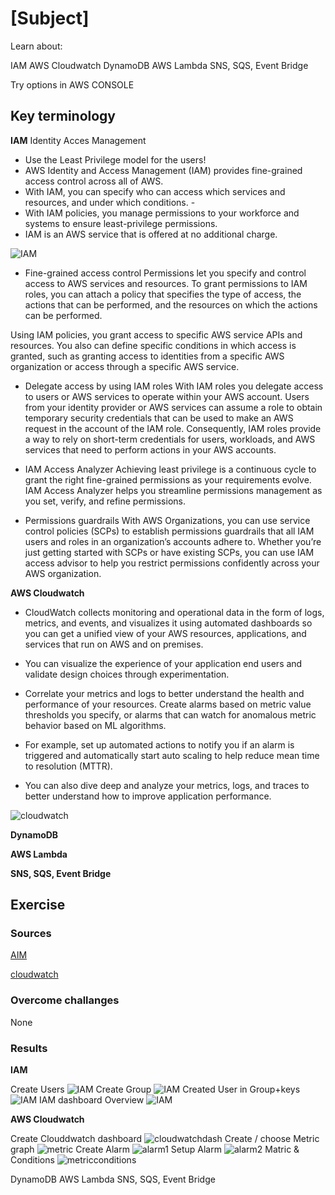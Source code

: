 # [Subject]
Learn about: 

IAM
AWS Cloudwatch
DynamoDB
AWS Lambda
SNS, SQS, Event Bridge 

Try options in AWS CONSOLE

## Key terminology

**IAM**
Identity Acces Management

- Use the Least Privilege model for the users!
- AWS Identity and Access Management (IAM) provides fine-grained access control across all of AWS. 
- With IAM, you can specify who can access which services and resources, and under which conditions. -
- With IAM policies, you manage permissions to your workforce and systems to ensure least-privilege permissions.
- IAM is an AWS service that is offered at no additional charge.

![IAM](../00_includes/IAM.png)

- Fine-grained access control
Permissions let you specify and control access to AWS services and resources. To grant permissions to IAM roles, you can attach a policy that specifies the type of access, the actions that can be performed, and the resources on which the actions can be performed.

Using IAM policies, you grant access to specific AWS service APIs and resources. You also can define specific conditions in which access is granted, such as granting access to identities from a specific AWS organization or access through a specific AWS service. 

- Delegate access by using IAM roles
With IAM roles you delegate access to users or AWS services to operate within your AWS account. Users from your identity provider or AWS services can assume a role to obtain temporary security credentials that can be used to make an AWS request in the account of the IAM role. Consequently, IAM roles provide a way to rely on short-term credentials for users, workloads, and AWS services that need to perform actions in your AWS accounts.

- IAM Access Analyzer
Achieving least privilege is a continuous cycle to grant the right fine-grained permissions as your requirements evolve. IAM Access Analyzer helps you streamline permissions management as you set, verify, and refine permissions.

- Permissions guardrails
With AWS Organizations, you can use service control policies (SCPs) to establish permissions guardrails that all IAM users and roles in an organization’s accounts adhere to. Whether you’re just getting started with SCPs or have existing SCPs, you can use IAM access advisor to help you restrict permissions confidently across your AWS organization.

**AWS Cloudwatch**

- CloudWatch collects monitoring and operational data in the form of logs, metrics, and events, and visualizes it using automated dashboards so you can get a unified view of your AWS resources, applications, and services that run on AWS and on premises.

- You can visualize the experience of your application end users and validate design choices through experimentation. 
- Correlate your metrics and logs to better understand the health and performance of your resources. Create alarms based on metric value thresholds you specify, or alarms that can watch for anomalous metric behavior based on ML algorithms. 
- For example, set up automated actions to notify you if an alarm is triggered and automatically start auto scaling to help reduce mean time to resolution (MTTR). 
- You can also dive deep and analyze your metrics, logs, and traces to better understand how to improve application performance.

![cloudwatch](../00_includes/Cloudwatch.png)

**DynamoDB**

**AWS Lambda**

**SNS, SQS, Event Bridge**


## Exercise


### Sources

[AIM](https://www.youtube.com/watch?v=y8cbKJAo3B4)

[cloudwatch](https://aws.amazon.com/cloudwatch/)

### Overcome challanges
None

### Results

**IAM**

Create Users
![IAM](../00_includes/IAMusers.png)
Create Group
![IAM](../00_includes/IAMgroup.png)
Created User in Group+keys
![IAM](../00_includes/IAMcreated.png)
IAM dashboard Overview
![IAM](../00_includes/IAMdashboard.png)

**AWS Cloudwatch**

Create Clouddwatch dashboard
![cloudwatchdash](../00_includes/Cloudwatchdashboard.png)
Create / choose Metric graph
![metric](../00_includes/Metricgraph.png)
Create Alarm
![alarm1](../00_includes/createwidget.png)
Setup Alarm
![alarm2](../00_includes/Setupalarm.png)
Matric & Conditions
![metricconditions](../00_includes/metric%20conditions.png)

DynamoDB
AWS Lambda
SNS, SQS, Event Bridge
